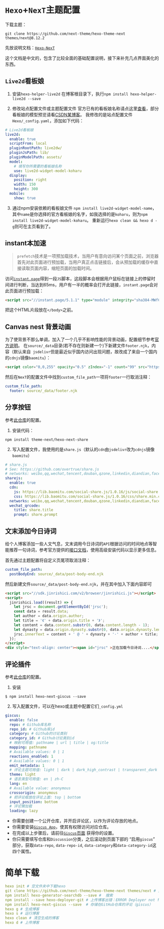 # `Hexo`+`NexT`主题配置
下载主题：
```
git clone https://github.com/next-theme/hexo-theme-next themes/next@8.12.2
```

先放说明文档：[`Hexo-NexT`](https://hexo-next.readthedocs.io/zh_CN/latest/)

这个文档是中文的，包含了比较全面的基础配置说明，接下来补充几点界面美化的东西。

## `Live2d`看板娘
1. 安装`hexo-helper-live2d`
在博客根目录下，执行`npm install hexo-helper-live2d --save`

2. 修改站点配置文件或主题配置文件
官方已有的看板娘名称请点这里[查看](https://github.com/xiazeyu/live2d-widget-models)，部分看板娘的模型预览请看[CSDN某博客](https://blog.csdn.net/wang_123_zy/article/details/87181892)。
我修改的是站点配置文件`Hexo/_config.yaml`，添加如下代码：
```yaml
# Live2d看板娘
live2d:
  enable: true
  scriptFrom: local
  pluginRootPath: live2dw/
  pluginJsPath: lib/
  pluginModelPath: assets/
  model:
    # 填写你所需要的看板娘名称
    use: live2d-widget-model-koharu
  display:
    position: right
    width: 150
    height: 300
  mobile:
    show: true
```

3. 通过npm安装依赖的看板娘文件
`npm install live2d-widget-model-name`，其中`name`是你选择的官方看板娘的名字，如我选择的是`koharu`，则为`npm install live2d-widget-model-koharu`。
重新运行`hexo clean && hexo d -g`则可在主页看到了。

## instant本加速
> `prefetch`技术是一项预加载技术，当用户有意向访问某个页面之前，浏览器首先对此页面进行预加载，当用户真正点击链接后，会从预加载的缓存中直接读取页面内容，缩短页面的加载时间。

访问[`instant.page`](https://instant.page)得到一段`JS`脚本，这段脚本会根据用户鼠标在链接上的停留时间进行判断，当达到65ms，用户有一半的概率会打开此链接，`instant.page`会对此页面进行预加载：
```html
<script src="//instant.page/5.1.1" type="module" integrity="sha384-MWfCL6g1OTGsbSwfuMHc8+8J2u71/LA8dzlIN3ycajckxuZZmF+DNjdm7O6H3PSq"></script>
```
把这个HTML片段放在`</body>`之前。

## Canvas nest 背景动画
为了使背景不那么单调，加入了一个几乎不影响性能的背景动画，配置细节参考[官方说明](https://github.com/theme-next/theme-next-canvas-nest)。 在`source/_data`目录(若不存在则新建一个)下新建文件`footer.njk`，内容（默认来自` jsdelivr`但是最近似乎国内访问出现问题，故改成了来自一个国内的`cdnjs`镜像`baomitu`）：
```html
<script color="0,0,255" opacity="0.5" zIndex="-1" count="99" src="https://lib.baomitu.com/canvas-nest.js/1.0.1/canvas-nest.js"></script>
```
然后在`NexT`的配置文件中找到`custom_file_path`一项将`footer`一行取消注释：
```yml
custom_file_path:
  footer: source/_data/footer.njk
```

## 分享按钮
参考[此仓库](https://github.com/theme-next/hexo-next-share)的配置。

1. 安装代码：
```
npm install theme-next/hexo-next-share
```

2. 写入配置文件，我使用的是`share.js`（默认的`cdn`由`jsdelivr`改为`cdnjs`镜像`baomitu`）
```yml
# share.js
# See: https://github.com/overtrue/share.js
# networks: weibo,qq,wechat,tencent,douban,qzone,linkedin,diandian,facebook,twitter,google
sharejs:
  enable: true
  cdn:
    js: https://lib.baomitu.com/social-share.js/1.0.16/js/social-share.min.js
    css: https://lib.baomitu.com/social-share.js/1.0.16/css/share.min.css
  networks: weibo,qq,wechat,tencent,douban,qzone,linkedin,diandian,facebook,twitter,google
  wechat_qrcode:
    title: share.title
    prompt: share.prompt
```

## 文末添加今日诗词
给个人博客添加一些人文气息，文末调用今日诗词的`API`根据访问的时间地点等智能推荐一句诗词，参考官方提供的[接口文档](https://www.jinrishici.com/doc/#json-fast)，使用高级安装代码以显示更多信息。

首先通过主题配置将自定义页尾项取消注释：
```yml
custom_file_path:
  postBodyEnd: source/_data/post-body-end.njk
```
然后新建文件`source/_data/post-body-end.njk`，并在其中加入下面内容即可
```html
<script src="//sdk.jinrishici.com/v2/browser/jinrishici.js"></script>
<script>
  jinrishici.load((result) => {
    let jrsc = document.getElementById('jrsc');
    const data = result.data;
    let author = data.origin.author;
    let title = '《' + data.origin.title + '》';
    let content = data.content.substr(0, data.content.length - 1);
    let dynasty = data.origin.dynasty.substr(0, data.origin.dynasty.length - 1);
    jrsc.innerText = content + ' @ ' + dynasty + '·' + author + title;
  });
</script>
<div style="text-align: center"><span id="jrsc" >正在加载今日诗词....</span></div>
```

## 评论插件
参考[此仓库](https://github.com/next-theme/hexo-next-giscus)的配置。
1. 安装
```
$ npm install hexo-next-giscus --save
```
2. 写入配置文件，可以在hexo或主题中配置它们`_config.yml`
```yml
giscus:
  enable: false
  repo: # Github库名称
  repo_id: # Github库id
  category: # Github的讨论类别
  category_id: # Github讨论类别id
  # 映射可用值: pathname | url | title | og:title
  mapping: pathname
  # Available values: 0 | 1 
  reactions_enabled: 1
  # Available values: 0 | 1 
  emit_metadata: 1
  # 评论主题可用值: light | dark | dark_high_contrast | transparent_dark | preferred-color-scheme
  theme: light
  # 语言类型可用值: en | zh-C
  lang: en
  # Available value: anonymous
  crossorigin: anonymous
  # 把评论框放在评论上面: top | bottom
  input_position: bottom
  # 评论懒加载
  loading: lazy
```

- 你需要创建一个公开仓库，并开启评论区，以作为评论存放的地点。
- 你需要安装[`Giscus App`](https://github.com/apps/giscus)，使其有权限访问对应仓库。
- 在完成以上步骤后，请前往[`Giscus`页面](https://giscus.app/zh-CN) 获得你的设置。
- 你只需要填写仓库和`Discussion`分类，之后滚动到页面下部的 “启用`giscus`” 部分，获取`data-repo`, `data-repo-id`, `data-category`和`data-category-id`这四个属性。

# 简单下载
```yml
hexo init # 空文件夹中下载hexo
git clone https://github.com/next-theme/hexo-theme-next themes/next # 主题下载
npm install hexo-generator-searchdb --save #  搜索
npm install --save hexo-deployer-git # 上传博客出错：ERROR Deployer not found: git
npm install hexo-next-giscus --save  # 存储在GitHub仓库的评论（giscus）
hexo g # 生成博客
hexo s # 运行博客
hexo clean # 清空生成的博客
hexo d # 上传博客